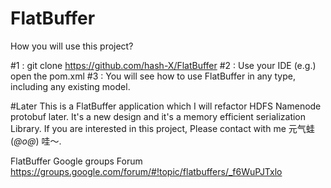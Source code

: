 # FlatBuffer

How you will use this project?

#1 : git clone https://github.com/hash-X/FlatBuffer
#2 : Use your IDE (e.g.) open the pom.xml
#3 : You will see how to use FlatBuffer in any type, including any existing model.

#Later
This is a FlatBuffer application which I will refactor HDFS Namenode protobuf later. It's a new design and it's a memory efficient serialization Library. If you are interested in this project, Please contact with me 元气蛙(*@ο@*) 哇～.

FlatBuffer Google groups Forum
https://groups.google.com/forum/#!topic/flatbuffers/_f6WuPJTxlo
